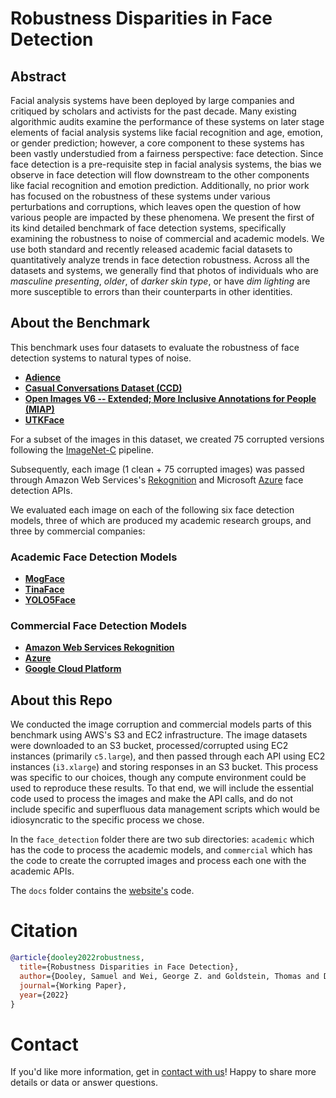 # Robustness Disparities in Face Detection

## Abstract

Facial analysis systems have been deployed by large companies and critiqued by scholars and activists for the past decade. Many existing algorithmic audits examine the performance of these systems on later stage elements of facial analysis systems like facial recognition and age, emotion, or gender prediction; however, a core component to these systems has been vastly understudied from a fairness perspective: face detection. Since face detection is a pre-requisite step in facial analysis systems, the bias we observe in face detection will flow downstream to the other components like facial recognition and emotion prediction. Additionally, no prior work has focused on the robustness of these systems under various perturbations and corruptions, which leaves open the question of how various people are impacted by these phenomena. We present the first of its kind detailed benchmark of face detection systems, specifically examining the robustness to noise of commercial and academic models. We use both standard and recently released academic facial datasets to quantitatively analyze trends in face detection robustness. Across all the datasets and systems, we generally find that photos of individuals who are _masculine presenting_, _older_, of _darker skin type_, or have _dim lighting_ are more susceptible to errors than their counterparts in other identities.

## About the Benchmark

This benchmark uses four datasets to evaluate the robustness of face detection systems to natural types of noise.

- **[Adience](https://talhassner.github.io/home/projects/Adience/Adience-data.html)**
- **[Casual Conversations Dataset (CCD)](https://ai.facebook.com/datasets/casual-conversations-dataset/)**
- **[Open Images V6 -- Extended; More Inclusive Annotations for People (MIAP)](https://storage.googleapis.com/openimages/web/extended.html)**
- **[UTKFace](https://susanqq.github.io/UTKFace/)**

For a subset of the images in this dataset, we created 75 corrupted versions following the [ImageNet-C](https://github.com/hendrycks/robustness) pipeline.

Subsequently, each image (1 clean + 75 corrupted images) was passed through Amazon Web Services's [Rekognition](https://docs.aws.amazon.com/rekognition/latest/dg/API_DetectFaces.html) and Microsoft [Azure](https://westus.dev.cognitive.microsoft.com/docs/services/563879b61984550e40cbbe8d/operations/563879b61984550f30395236) face detection APIs.

We evaluated each image on each of the following six face detection models, three of which are produced my academic research groups, and three by commercial companies:

### Academic Face Detection Models

- **[MogFace](https://openaccess.thecvf.com/content/CVPR2022/papers/Liu_MogFace_Towards_a_Deeper_Appreciation_on_Face_Detection_CVPR_2022_paper.pdf)**
- **[TinaFace](https://arxiv.org/pdf/2011.13183.pdf)**
- **[YOLO5Face](https://arxiv.org/pdf/2105.12931?ref=https://githubhelp.com)**

### Commercial Face Detection Models

- **[Amazon Web Services Rekognition](https://docs.aws.amazon.com/rekognition/latest/dg/faces.html)**
- **[Azure](https://docs.microsoft.com/en-us/azure/cognitive-services/computer-vision/concept-face-detection)**
- **[Google Cloud Platform](https://cloud.google.com/vision/docs/detecting-faces)**

## About this Repo

We conducted the image corruption and commercial models parts of this benchmark using AWS's S3 and EC2 infrastructure. The image datasets were downloaded to an S3 bucket, processed/corrupted using EC2 instances (primarily `c5.large`), and then passed through each API using EC2 instances (`i3.xlarge`) and storing responses in an S3 bucket. This process was specific to our choices, though any compute environment could be used to reproduce these results. To that end, we will include the essential code used to process the images and make the API calls, and do not include specific and superfluous data management scripts which would be idiosyncratic to the specific process we chose.

In the `face_detection` folder there are two sub directories: `academic` which has the code to process the academic models, and `commercial` which has the code to create the corrupted images and process each one with the academic APIs.

The `docs` folder contains the [website's](https://dooleys.github.io/robustness) code.

# Citation

```bibtex
@article{dooley2022robustness,
  title={Robustness Disparities in Face Detection},
  author={Dooley, Samuel and Wei, George Z. and Goldstein, Thomas and Dickerson, John P.},
  journal={Working Paper},
  year={2022}
}
```

# Contact

If you'd like more information, get in [contact with us](mailto:sdooley1@cs.umd.edu)! Happy to share more details or data or answer questions.
